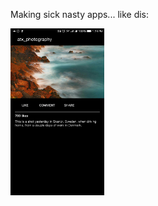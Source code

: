Making sick nasty apps... like dis:

<img src="https://raw.githubusercontent.com/ggodreau/xamarin/master/assets/1.jpg" width="150">
